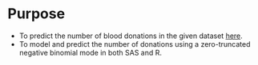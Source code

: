 # Purpose
- To predict the number of blood donations in the given dataset [here](https://archive.ics.uci.edu/ml/datasets/Blood+Transfusion+Service+Center).
- To model and predict the number of donations using a zero-truncated negative binomial mode in both SAS and R.
